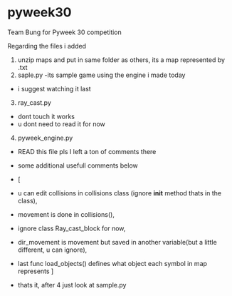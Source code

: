 # pyweek30
Team Bung for Pyweek 30 competition





Regarding the files i added
1. unzip maps and put in same folder as others, its a map represented by .txt
2. saple.py 
-its sample game using the engine i made today 
- i suggest watching it last
3. ray_cast.py
- dont touch it works
- u dont need to read it for now
4. pyweek_engine.py
- READ this file pls I left a ton of comments there
- some additional usefull comments below
- [
- u can edit collisions in collisions class (ignore __init__ method thats in the class),
- movement is done in collisions(),
- ignore class Ray_cast_block for now,
- dir_movement is movement but saved in another variable(but a little different, u can ignore),
- last func load_objects() defines what object each symbol in map represents
]


- thats it, after 4 just look at sample.py
